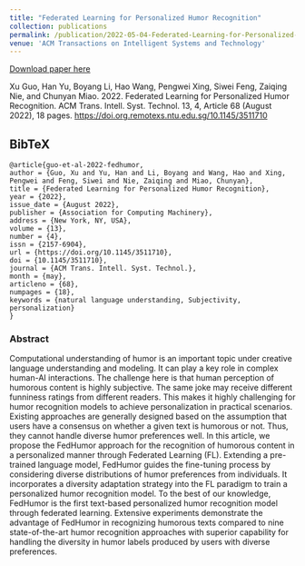 ```yaml
---
title: "Federated Learning for Personalized Humor Recognition"
collection: publications
permalink: /publication/2022-05-04-Federated-Learning-for-Personalized-Humor-Recognition
venue: 'ACM Transactions on Intelligent Systems and Technology'
---
```

<!--paperurl: 'http://academicpages.github.io/files/paper2.pdf'-->

[Download paper here](https://dl.acm.org.remotexs.ntu.edu.sg/doi/pdf/10.1145/3511710)

Xu Guo, Han Yu, Boyang Li, Hao Wang, Pengwei Xing, Siwei Feng, Zaiqing Nie, and Chunyan Miao. 2022. Federated Learning for Personalized Humor Recognition. ACM Trans. Intell. Syst. Technol. 13, 4, Article 68 (August 2022), 18 pages. https://doi.org.remotexs.ntu.edu.sg/10.1145/3511710

BibTeX
--
```
@article{guo-et-al-2022-fedhumor,
author = {Guo, Xu and Yu, Han and Li, Boyang and Wang, Hao and Xing, Pengwei and Feng, Siwei and Nie, Zaiqing and Miao, Chunyan},
title = {Federated Learning for Personalized Humor Recognition},
year = {2022},
issue_date = {August 2022},
publisher = {Association for Computing Machinery},
address = {New York, NY, USA},
volume = {13},
number = {4},
issn = {2157-6904},
url = {https://doi.org/10.1145/3511710},
doi = {10.1145/3511710},
journal = {ACM Trans. Intell. Syst. Technol.},
month = {may},
articleno = {68},
numpages = {18},
keywords = {natural language understanding, Subjectivity, personalization}
}
```

### Abstract
Computational understanding of humor is an important topic under creative language understanding and modeling. It can play a key role in complex human-AI interactions. The challenge here is that human perception of humorous content is highly subjective. The same joke may receive different funniness ratings from different readers. This makes it highly challenging for humor recognition models to achieve personalization in practical scenarios. Existing approaches are generally designed based on the assumption that users have a consensus on whether a given text is humorous or not. Thus, they cannot handle diverse humor preferences well. In this article, we propose the FedHumor approach for the recognition of humorous content in a personalized manner through Federated Learning (FL). Extending a pre-trained language model, FedHumor guides the fine-tuning process by considering diverse distributions of humor preferences from individuals. It incorporates a diversity adaptation strategy into the FL paradigm to train a personalized humor recognition model. To the best of our knowledge, FedHumor is the first text-based personalized humor recognition model through federated learning. Extensive experiments demonstrate the advantage of FedHumor in recognizing humorous texts compared to nine state-of-the-art humor recognition approaches with superior capability for handling the diversity in humor labels produced by users with diverse preferences.
